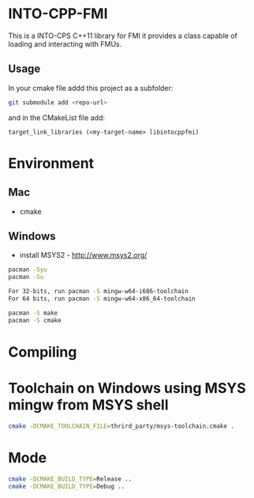 # INTO-CPP-FMI

This is a INTO-CPS C++11 library for FMI it provides a class capable of loading and interacting with FMUs.

## Usage

In your cmake file addd this project as a subfolder:

```bash
git submodule add <repo-url>
```

and in the CMakeList file add:

```
target_link_libraries (<my-target-name> libintocppfmi)
```

# Environment

## Mac

* cmake


## Windows

* install MSYS2 - http://www.msys2.org/

```bash
pacman -Syu
pacman -Su

For 32-bits, run pacman -S mingw-w64-i686-toolchain
For 64 bits, run pacman -S mingw-w64-x86_64-toolchain

pacman -S make
pacman -S cmake
```




# Compiling

# Toolchain on Windows using MSYS mingw from MSYS shell

```bash
cmake -DCMAKE_TOOLCHAIN_FILE=thrird_party/msys-toolchain.cmake .

```

# Mode

```bash
cmake -DCMAKE_BUILD_TYPE=Release ..
cmake -DCMAKE_BUILD_TYPE=Debug ..

```

